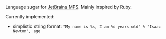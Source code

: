 Language sugar for [JetBrains MPS](www.jetbrains.com/mps/).
Mainly inspired by Ruby.

Currently implemented:

* simplistic string format:
  ` "My name is %s, I am %d years old" % "Isaac Newton", age `